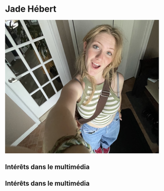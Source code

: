 # Jade Hébert

![Image](photo_moi.jpg)

## **Intérêts dans le multimédia**

## **Intérêts dans le multimédia**
